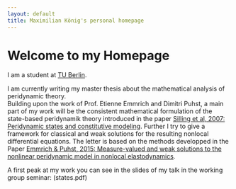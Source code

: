 ```yaml
---
layout: default
title: Maximilian König's personal homepage
---
```

# Welcome to my Homepage

I am a student at [TU Berlin](www.math.tu-berlin.de). 

I am currently writing my master thesis about the mathematical analysis of peridynamic theory.  
Building upon the work of Prof. Etienne Emmrich and Dimitri Puhst, a main part of my work 
will be the consistent mathematical formulation of the state-based peridynamik theory 
introduced in the paper 
[Silling et al, 2007: Peridynamic states and constitutive modeling](http://link.springer.com/article/10.1007/s10659-007-9125-1).
Further I try to give a framework for classical and weak solutions for the resulting nonlocal differential equations.
The letter is based on the methods developped in the Paper 
[Emmrich & Puhst, 2015: Measure-valued and weak solutions to the nonlinear peridynamic model in nonlocal elastodynamics](http://stacks.iop.org/0951-7715/28/285).

A first peak at my work you can see in the slides of my talk in the working group seminar: (states.pdf)
